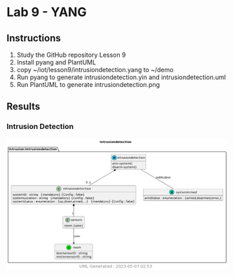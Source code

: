 # Lab 9 - YANG

## Instructions

1. Study the GitHub repository Lesson 9
2. Install pyang and PlantUML
3. copy ~/iot/lesson9/intrusiondetection.yang to ~/demo
4. Run pyang to generate intrusiondetection.yin and intrusiondetection.uml
5. Run PlantUML to generate intrusiondetection.png

## Results

### Intrusion Detection

![](intrusiondetection.png)
